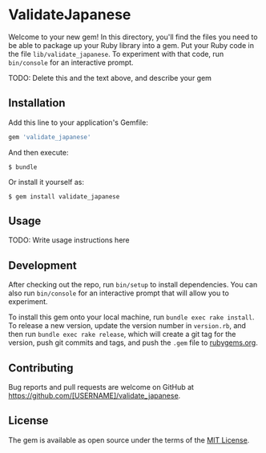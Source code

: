 # ValidateJapanese

Welcome to your new gem! In this directory, you'll find the files you need to be able to package up your Ruby library into a gem. Put your Ruby code in the file `lib/validate_japanese`. To experiment with that code, run `bin/console` for an interactive prompt.

TODO: Delete this and the text above, and describe your gem

## Installation

Add this line to your application's Gemfile:

```ruby
gem 'validate_japanese'
```

And then execute:

    $ bundle

Or install it yourself as:

    $ gem install validate_japanese

## Usage

TODO: Write usage instructions here

## Development

After checking out the repo, run `bin/setup` to install dependencies. You can also run `bin/console` for an interactive prompt that will allow you to experiment.

To install this gem onto your local machine, run `bundle exec rake install`. To release a new version, update the version number in `version.rb`, and then run `bundle exec rake release`, which will create a git tag for the version, push git commits and tags, and push the `.gem` file to [rubygems.org](https://rubygems.org).

## Contributing

Bug reports and pull requests are welcome on GitHub at https://github.com/[USERNAME]/validate_japanese.

## License

The gem is available as open source under the terms of the [MIT License](https://opensource.org/licenses/MIT).
